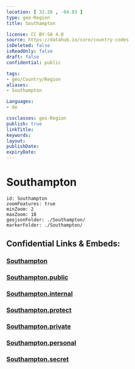 ```yaml
---
location: [ 32.26 , -64.83 ] 
type: geo-Region
title: Southampton

license: CC BY-SA 4.0
source: https://datahub.io/core/country-codes
isDeleted: false
isReadOnly: false
draft: false
confidential: public

tags:
- geo/Country/Region
aliases:
- Southampton

Languages:
- de

cssclasses: geo-Region
publish: true
linkTitle: 
keywords: 
layout: 
publishDate: 
expiryDate: 
---
```


# Southampton

```leaflet
id: Southampton
zoomFeatures: true 
minZoom: 2 
maxZoom: 18
geojsonFolder: ./Southampton/
markerFolder: ./Southampton/
```


## Confidential Links & Embeds: 

### [Southampton](/_Standards/Earth/Continent/America~Caribbean/Bermuda/Counties/Southampton.md) 

### [Southampton.public](/_public/Earth/Continent/America~Caribbean/Bermuda/Counties/Southampton.public.md) 

### [Southampton.internal](/_internal/Earth/Continent/America~Caribbean/Bermuda/Counties/Southampton.internal.md) 

### [Southampton.protect](/_protect/Earth/Continent/America~Caribbean/Bermuda/Counties/Southampton.protect.md) 

### [Southampton.private](/_private/Earth/Continent/America~Caribbean/Bermuda/Counties/Southampton.private.md) 

### [Southampton.personal](/_personal/Earth/Continent/America~Caribbean/Bermuda/Counties/Southampton.personal.md) 

### [Southampton.secret](/_secret/Earth/Continent/America~Caribbean/Bermuda/Counties/Southampton.secret.md)

